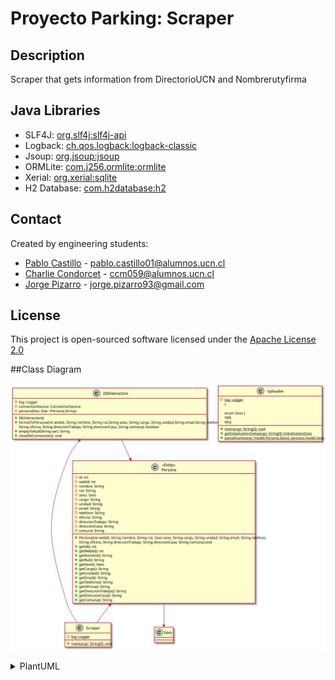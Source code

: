# Proyecto Parking: Scraper

## Description
  Scraper that gets information from DirectorioUCN and Nombrerutyfirma

## Java Libraries

* SLF4J: [org.slf4j:slf4j-api](https://mvnrepository.com/artifact/org.slf4j/slf4j-api)
* Logback: [ch.qos.logback:logback-classic](https://mvnrepository.com/artifact/ch.qos.logback/logback-classic)
* Jsoup: [org.jsoup:jsoup](https://mvnrepository.com/artifact/org.jsoup/jsoup)
* ORMLite: [com.j256.ormlite:ormlite](https://mvnrepository.com/artifact/com.j256.ormlite/ormlite-android)
* Xerial: [org.xerial:sqlite](https://mvnrepository.com/artifact/org.xerial/sqlite-jdbc)
* H2 Database: [com.h2database:h2](https://mvnrepository.com/artifact/com.h2database/h2)

##  Contact
  Created by engineering students:
  - [Pablo Castillo](https://github.com/Pablo-Castillo)	-	<pablo.castillo01@alumnos.ucn.cl>
  - [Charlie Condorcet](https://github.com/charliecondorcet)	-	<ccm059@alumnos.ucn.cl>
  - [Jorge Pizarro](https://github.com/JorgePT93)	-	<jorge.pizarro93@gmail.com>
  
  
##  License
  This project is open-sourced software licensed under the [Apache License 2.0](https://www.apache.org/licenses/LICENSE-2.0)

##Class Diagram

![](class.svg)

<details><summary>PlantUML</summary>
<p>

```
@startuml

class Scraper {
    -log: Logger
    {static} - docDirectoryUcn: String
    {static} - docNomRutFirm: String
    +Main()
}

class DbInteraction{

    -log: Logger
    -connectionSource: ConnectionSource
    -personaDao: Dao <Persona,String>
    
    +DbInteraction()
    +formatToPersona(webId: int, nombre: String, rut: String, sexo: String, cargo: String, unidad: String, email: String, telefono: String, oficina: String, direccionTrabajo: String,
    direccionCasa: String, comuna: String): boolean
    +emptyToNull(var: String): String
    +closeDbConnection(): void
}
class Persona <<Entity>>{
    -webId: String
    -nombre: String
    -rut: String
    -sexo: Sexo
    -cargo: String
    -unidad: String
    -email: String
    -telefono: String
    -oficina: String
    -direccionTrabajo: String
    -direccionCasa: String
    -comuna: String
    +Persona(webId: int, nombre: String,rut: String, sexo: Sexo, cargo: String, unidad: String, email: String, telefono: String, 
    oficina: String, direccionTrabajo: String, direccionCasa: String, comuna: String): void
    +getId(): int
    +getWebId(): int
    +getNombre(): String
    +getRut(): String
    +getSexo(): Sexo
    +getCargo(): String
    +getUnidad(): String
    +getEmail(): String
    +getTelefono(): String
    +getOficina(): String
    +getDireccionTrabajo(): String
    +getDireccionCasa(): String
    +getComuna(): String
}

enum Sexo{
    VAR,
    MUJ
}

Persona --> Sexo
Persona <-- Scraper
DbInteraction <-- Scraper
DbInteraction --> Persona

@enduml
```

</p>
</details>
